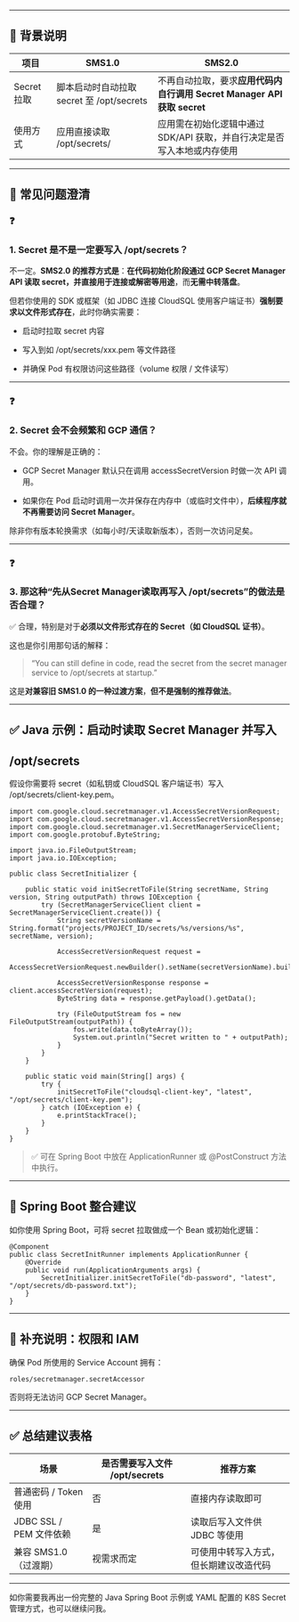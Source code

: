 
---

## **📌 背景说明**

|**项目**|**SMS1.0**|**SMS2.0**|
|---|---|---|
|Secret 拉取|脚本启动时自动拉取 secret 至 /opt/secrets|不再自动拉取，要求**应用代码内自行调用 Secret Manager API 获取 secret**|
|使用方式|应用直接读取 /opt/secrets/<key>|应用需在初始化逻辑中通过 SDK/API 获取，并自行决定是否写入本地或内存使用|

---

## **🤔 常见问题澄清**

  

### **❓**

### **1. Secret 是不是一定要写入 /opt/secrets？**

  

不一定。**SMS2.0 的推荐方式是**：**在代码初始化阶段通过 GCP Secret Manager API 读取 secret，并直接用于连接或解密等用途**，而**无需中转落盘**。

  

但若你使用的 SDK 或框架（如 JDBC 连接 CloudSQL 使用客户端证书）**强制要求以文件形式存在**，此时你确实需要：

- 启动时拉取 secret 内容
    
- 写入到如 /opt/secrets/xxx.pem 等文件路径
    
- 并确保 Pod 有权限访问这些路径（volume 权限 / 文件读写）
    

---

### **❓**

### **2. Secret 会不会频繁和 GCP 通信？**

  

不会。你的理解是正确的：

- GCP Secret Manager 默认只在调用 accessSecretVersion 时做一次 API 调用。
    
- 如果你在 Pod 启动时调用一次并保存在内存中（或临时文件中），**后续程序就不再需要访问 Secret Manager**。
    

  

除非你有版本轮换需求（如每小时/天读取新版本），否则一次访问足矣。

---

### **❓**

### **3. 那这种“先从Secret Manager读取再写入 /opt/secrets”的做法是否合理？**

  

✅ 合理，特别是对于**必须以文件形式存在的 Secret（如 CloudSQL 证书）**。

  

这也是你引用那句话的解释：

  

> “You can still define in code, read the secret from the secret manager service to /opt/secrets at startup.”

  

这是**对兼容旧 SMS1.0 的一种过渡方案**，**但不是强制的推荐做法**。

---

## **✅ Java 示例：启动时读取 Secret Manager 并写入** 

## **/opt/secrets**

  

假设你需要将 secret（如私钥或 CloudSQL 客户端证书）写入 /opt/secrets/client-key.pem。

```
import com.google.cloud.secretmanager.v1.AccessSecretVersionRequest;
import com.google.cloud.secretmanager.v1.AccessSecretVersionResponse;
import com.google.cloud.secretmanager.v1.SecretManagerServiceClient;
import com.google.protobuf.ByteString;

import java.io.FileOutputStream;
import java.io.IOException;

public class SecretInitializer {

    public static void initSecretToFile(String secretName, String version, String outputPath) throws IOException {
        try (SecretManagerServiceClient client = SecretManagerServiceClient.create()) {
            String secretVersionName = String.format("projects/PROJECT_ID/secrets/%s/versions/%s", secretName, version);

            AccessSecretVersionRequest request =
                AccessSecretVersionRequest.newBuilder().setName(secretVersionName).build();

            AccessSecretVersionResponse response = client.accessSecretVersion(request);
            ByteString data = response.getPayload().getData();

            try (FileOutputStream fos = new FileOutputStream(outputPath)) {
                fos.write(data.toByteArray());
                System.out.println("Secret written to " + outputPath);
            }
        }
    }

    public static void main(String[] args) {
        try {
            initSecretToFile("cloudsql-client-key", "latest", "/opt/secrets/client-key.pem");
        } catch (IOException e) {
            e.printStackTrace();
        }
    }
}
```

> ✅ 可在 Spring Boot 中放在 ApplicationRunner 或 @PostConstruct 方法中执行。

---

## **🧩 Spring Boot 整合建议**

  

如你使用 Spring Boot，可将 secret 拉取做成一个 Bean 或初始化逻辑：

```
@Component
public class SecretInitRunner implements ApplicationRunner {
    @Override
    public void run(ApplicationArguments args) {
        SecretInitializer.initSecretToFile("db-password", "latest", "/opt/secrets/db-password.txt");
    }
}
```

---

## **🔐 补充说明：权限和 IAM**

  

确保 Pod 所使用的 Service Account 拥有：

```
roles/secretmanager.secretAccessor
```

否则将无法访问 GCP Secret Manager。

---

## **✅ 总结建议表格**

|**场景**|**是否需要写入文件** /opt/secrets|**推荐方案**|
|---|---|---|
|普通密码 / Token 使用|否|直接内存读取即可|
|JDBC SSL / PEM 文件依赖|是|读取后写入文件供 JDBC 等使用|
|兼容 SMS1.0（过渡期）|视需求而定|可使用中转写入方式，但长期建议改造代码|

---

如你需要我再出一份完整的 Java Spring Boot 示例或 YAML 配置的 K8S Secret 管理方式，也可以继续问我。